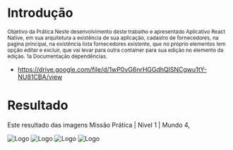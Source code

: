 # Introdução 
<sub>
Objetivo da Prática
Neste desenvolvimento deste trabalho e apresentado Aplicativo React Native,
em sua arquitetura a existência de sua aplicação, cadastro de fornecedores, na pagina
principal, na existência lista fornecedores existente, que no próprio elementos tem
opção editar e excluir, que vai levar para outra container para sua edição no elemento da
edição. 1a Documentação dependências.
</sub>


* https://drive.google.com/file/d/1wP0vG6nrHGGdhQlSNCgwu1tY-NU81CBA/view

# Resultado 

Este resultado das imagens Missão Prática | Nível 1 | Mundo 4,
  


![Logo](https://i.postimg.cc/HLnbwrRc/01-png.png)
![Logo](https://i.postimg.cc/MGLVdWJs/02.png)
![Logo](https://i.postimg.cc/YqBN5qGZ/03.png)
![Logo](https://i.postimg.cc/G2sYfZcb/05.png)


